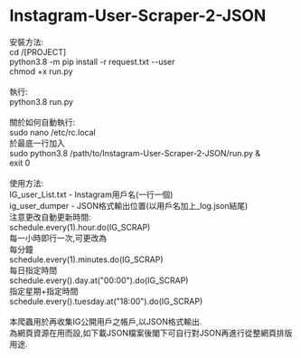 # Instagram-User-Scraper-2-JSON
安裝方法:<br>
cd /[PROJECT]<br>
python3.8 -m pip install -r request.txt --user<br>
chmod +x run.py<br>
<br>
執行:<br>
python3.8 run.py<br>
<br>
關於如何自動執行:<br>
sudo nano /etc/rc.local<br>
於最底一行加入<br>
sudo python3.8 /path/to/Instagram-User-Scraper-2-JSON/run.py &<br>
exit 0<br>
<br>
使用方法:<br>
	IG_user_List.txt - Instagram用戶名(一行一個)<br>
	ig_user_dumper - JSON格式輸出位置(以用戶名加上_log.json結尾)<br>
	注意更改自動更新時間:<br>
	schedule.every(1).hour.do(IG_SCRAP)<br>
	每一小時即行一次,可更改為<br>
	每分鐘<br>
	schedule.every(1).minutes.do(IG_SCRAP)<br>
	每日指定時間<br>
	schedule.every().day.at("00:00").do(IG_SCRAP) <br>
	指定星期+指定時間<br>
	schedule.every().tuesday.at("18:00").do(IG_SCRAP)<br>
<br>
本爬蟲用於再收集IG公開用戶之帳戶,以JSON格式輸出.<br>
為網頁資源在用而設,如下載JSON檔案後閣下可自行對JSON再進行從整網頁排版用途.
